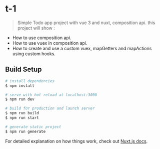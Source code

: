 # t-1

> Simple Todo app project with vue 3 and nuxt, composition api. this project will show :

* How to use composition api.
* How to use vuex in composition api.
* How to create and use a custom vuex, mapGetters and mapActions using custom hooks.

## Build Setup

```bash
# install dependencies
$ npm install

# serve with hot reload at localhost:3000
$ npm run dev

# build for production and launch server
$ npm run build
$ npm run start

# generate static project
$ npm run generate
```

For detailed explanation on how things work, check out [Nuxt.js docs](https://nuxtjs.org).
